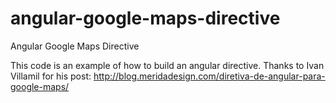 # angular-google-maps-directive
Angular Google Maps Directive

This code is an example of how to build an angular directive. Thanks to Ivan Villamil for his post: http://blog.meridadesign.com/diretiva-de-angular-para-google-maps/
